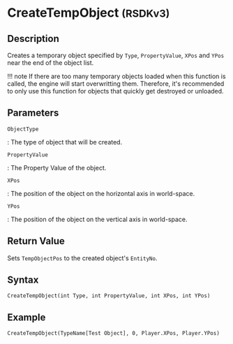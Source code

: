 # CreateTempObject <small>(RSDKv3)</small>

## Description
Creates a temporary object specified by `Type`, `PropertyValue`, `XPos` and `YPos` near the end of the object list.

!!! note
    If there are too many temporary objects loaded when this function is called, the engine will start overwritting them. Therefore, it's recommended to only use this function for objects that quickly get destroyed or unloaded.

## Parameters
`ObjectType`

:   The type of object that will be created.

`PropertyValue`

:   The Property Value of the object.

`XPos`

:   The position of the object on the horizontal axis in world-space.

`YPos`

:   The position of the object on the vertical axis in world-space.

## Return Value
Sets `TempObjectPos` to the created object's `EntityNo`.

## Syntax
```
CreateTempObject(int Type, int PropertyValue, int XPos, int YPos)
```

## Example
```
CreateTempObject(TypeName[Test Object], 0, Player.XPos, Player.YPos)
```